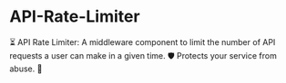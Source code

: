 # API-Rate-Limiter
⏳ API Rate Limiter: A middleware component to limit the number of API requests a user can make in a given time. 🛡️ Protects your service from abuse. 🚦
